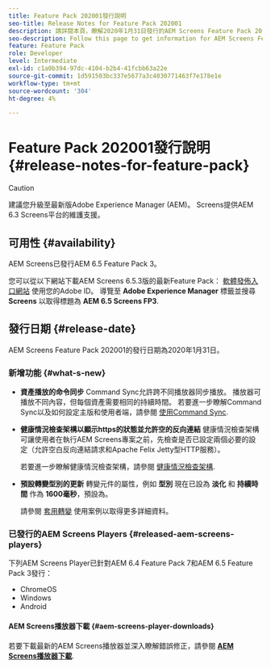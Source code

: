 ```yaml
---
title: Feature Pack 202001發行說明
seo-title: Release Notes for Feature Pack 202001
description: 請詳閱本頁，瞭解2020年1月31日發行的AEM Screens Feature Pack 202001的相關資訊。
seo-description: Follow this page to get information for AEM Screens Feature Pack 202001 released on January 31, 2020.
feature: Feature Pack
role: Developer
level: Intermediate
exl-id: c1a0b394-97dc-4104-b2b4-41fcbb63a22e
source-git-commit: 1d591503bc337e5677a3c4030771463f7e178e1e
workflow-type: tm+mt
source-wordcount: '304'
ht-degree: 4%

---
```


# Feature Pack 202001發行說明{#release-notes-for-feature-pack}

>[!CAUTION]
>
>建議您升級至最新版Adobe Experience Manager (AEM)。 Screens提供AEM 6.3 Screens平台的維護支援。

## 可用性 {#availability}

AEM Screens已發行AEM 6.5 Feature Pack 3。

您可以從以下網站下載AEM Screens 6.5.3版的最新Feature Pack： [軟體發佈入口網站](https://experience.adobe.com/#/downloads/content/software-distribution/en/aem.html) 使用您的Adobe ID。 導覽至 **Adobe Experience Manager** 標籤並搜尋 **Screens** 以取得標題為 **AEM 6.5 Screens FP3**.

## 發行日期 {#release-date}

AEM Screens Feature Pack 202001的發行日期為2020年1月31日。

### 新增功能 {#what-s-new}

* **資產播放的命令同步**
Command Sync允許跨不同播放器同步播放。 播放器可播放不同內容，但每個資產需要相同的持續時間。
若要進一步瞭解Command Sync以及如何設定主版和使用者端，請參閱 [使用Command Sync](using-command-sync.md).

* **健康情況檢查架構以顯示https的狀態並允許空的反向連結**
健康情況檢查架構可讓使用者在執行AEM Screens專案之前，先檢查是否已設定兩個必要的設定（允許空白反向連結請求和Apache Felix Jetty型HTTP服務）。

   若要進一步瞭解健康情況檢查架構，請參閱 [健康情況檢查架構](/help/user-guide/configuring-screens-introduction.md#health-check-framework).

* **預設轉變型別的更新**
轉變元件的屬性，例如 
**型別** 現在已設為 **淡化** 和 **持續時間** 作為 **1600毫秒**，預設為。

   請參閱 [套用轉變](/help/user-guide/applying-transitions.md) 使用案例以取得更多詳細資料。


### 已發行的AEM Screens Players {#released-aem-screens-players}

下列AEM Screens Player已針對AEM 6.4 Feature Pack 7和AEM 6.5 Feature Pack 3發行：

* ChromeOS
* Windows
* Android

#### AEM Screens播放器下載  {#aem-screens-player-downloads}

若要下載最新的AEM Screens播放器並深入瞭解錯誤修正，請參閱 [**AEM Screens播放器下載**](https://download.macromedia.com/screens/).
